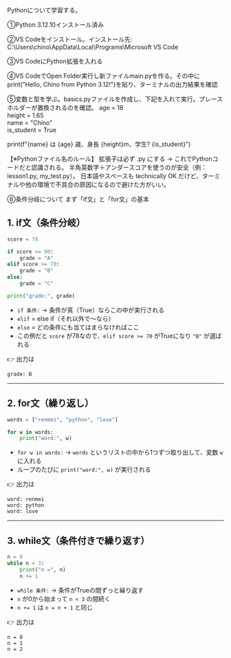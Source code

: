 Pythonについて学習する。

①Python 3.12.10インストール済み

②VS Codeをインストール。インストール先: C:\Users\chino\AppData\Local\Programs\Microsoft VS Code

③VS CodeにPython拡張を入れる

④VS CodeでOpen Folder実行し新ファイルmain.pyを作る。その中にprint("Hello, Chino from Python 3.12!")を貼り、ターミナルの出力結果を確認

⑤変数と型を学ぶ。basics.pyファイルを作成し、下記を入れて実行。プレースホルダーが置換されるのを確認。
age = 18                   
height = 1.65               
name = "Chino"             
is_student = True      

print(f"{name} は {age} 歳、身長 {height}m、学生? {is_student}")

【※Pythonファイル名のルール】
拡張子は必ず .py にする → これでPythonコードだと認識される。
半角英数字＋アンダースコアを使うのが安全（例：lesson1.py, my_test.py）。
日本語やスペースも technically OK だけど、ターミナルや他の環境で不具合の原因になるので避けた方がいい。

⑥条件分岐について
まず「if文」と「for文」の基本
## 1. if文（条件分岐）

```python
score = 78

if score >= 90:
    grade = "A"
elif score >= 70:
    grade = "B"
else:
    grade = "C"

print("grade:", grade)
```

* `if 条件:` → 条件が真（True）ならこの中が実行される
* `elif` = else if（それ以外で〜なら）
* `else` = どの条件にも当てはまらなければここ
* この例だと `score` が78なので、`elif score >= 70` がTrueになり `"B"` が選ばれる

👉 出力は

```
grade: B
```

---

## 2. for文（繰り返し）

```python
words = ["renmei", "python", "love"]

for w in words:
    print("word:", w)
```

* `for w in words:` → `words` というリストの中から1つずつ取り出して、変数 `w` に入れる
* ループのたびに `print("word:", w)` が実行される

👉 出力は

```
word: renmei
word: python
word: love
```

---

## 3. while文（条件付きで繰り返す）

```python
n = 0
while n < 3:
    print("n =", n)
    n += 1
```

* `while 条件:` → 条件がTrueの間ずっと繰り返す
* `n` が0から始まって `n < 3` の間続く
* `n += 1` は `n = n + 1` と同じ

👉 出力は

```
n = 0
n = 1
n = 2
```


